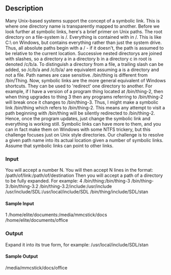 ## Description
Many Unix-based systems support the concept of a symbolic link. This is where one directory name is transparently mapped to another. Before we look further at symbolic links, here's a brief primer on Unix paths.
The root directory on a file-system is /. Everything is contained with in /. This is like C:\ on Windows, but contains everything rather than just the system drive. Thus, all absolute paths begin with a / - if it doesn't, the path is assumed to be relative to the current location.
Successive nested directorys are joined with slashes, so a directory a in a directory b in a directory c in root is denoted /c/b/a.
To distinguish a directory from a file, a trailing slash can be added, so /c/b/a and /c/b/a/ are equivalent assuming a is a directory and not a file.
Path names are case sensitive. /bin/thing is different from /bin/Thing.
Now, symbolic links are the more general equivalent of Windows shortcuts. They can be used to 'redirect' one directory to another. For example, if I have a version of a program thing located at /bin/thing-2, then when thing upgrades to thing 3 then any programs referring to /bin/thing-2 will break once it changes to /bin/thing-3. Thus, I might make a symbolic link /bin/thing which refers to /bin/thing-2. This means any attempt to visit a path beginning with /bin/thing will be silently redirected to /bin/thing-2. Hence, once the program updates, just change the symbolic link and everything is working still.
Symbolic links can have more to them, and you can in fact make them on Windows with some NTFS trickery, but this challenge focuses just on Unix style directories.
Our challenge is to resolve a given path name into its actual location given a number of symbolic links. Assume that symbolic links can point to other links.

### Input
You will accept a number N. You will then accept N lines in the format:
/path/of/link:/path/of/destination
Then you will accept a path of a directory to be fully expanded.
For example:
4
/bin/thing:/bin/thing-3
/bin/thing-3:/bin/thing-3.2
/bin/thing-3.2/include:/usr/include
/usr/include/SDL:/usr/local/include/SDL
/bin/thing/include/SDL/stan

#### Sample Input
1
/home/elite/documents:/media/mmcstick/docs
/home/elite/documents/office

### Output
Expand it into its true form, for example:
/usr/local/include/SDL/stan

#### Sample Output
/media/mmcstick/docs/office